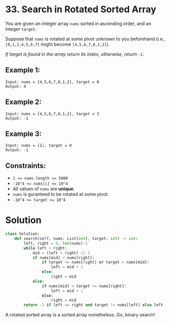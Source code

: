 # 33. Search in Rotated Sorted Array

You are given an integer array `nums` sorted in ascending order, and an integer `target`.

Suppose that `nums` is rotated at some pivot unknown to you beforehand (i.e., `[0,1,2,4,5,6,7]` might become `[4,5,6,7,0,1,2]`).

*If target is found in the array return its index, otherwise, return `-1`*.

## Example 1:
```
Input: nums = [4,5,6,7,0,1,2], target = 0
Output: 4
```

## Example 2:
```
Input: nums = [4,5,6,7,0,1,2], target = 3
Output: -1
```

## Example 3:
```
Input: nums = [1], target = 0
Output: -1
```

## Constraints:
- `1 <= nums.length <= 5000`
- `-10^4 <= nums[i] <= 10^4`
- All values of `nums` are **unique**.
- `nums` is guranteed to be rotated at some pivot.
- `-10^4 <= target <= 10^4`

# Solution
```python
class Solution:
    def search(self, nums: List[int], target: int) -> int:
        left, right = 0, len(nums)-1
        while left < right:
            mid = (left + right) // 2
            if nums[mid] > nums[right]:
                if target <= nums[right] or target > nums[mid]:
                    left = mid + 1
                else:
                    right = mid
            else:
                if nums[mid] < target <= nums[right]:
                    left = mid + 1
                else:
                    right = mid
        return -1 if left == right and target != nums[left] else left
```
A rotated sorted array is a sorted array nonetheless. Go, binary search!

